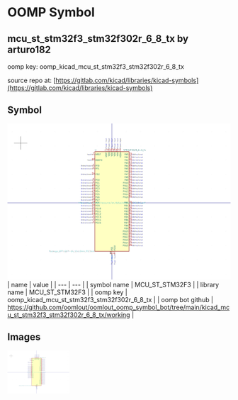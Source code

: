 # OOMP Symbol  
## mcu_st_stm32f3_stm32f302r_6_8_tx  by arturo182  
  
oomp key: oomp_kicad_mcu_st_stm32f3_stm32f302r_6_8_tx  
  
source repo at: [https://gitlab.com/kicad/libraries/kicad-symbols](https://gitlab.com/kicad/libraries/kicad-symbols)  
## Symbol  
  
[![working.png](working_600.png)](working.png)  
| name | value | 
| --- | --- | 
| symbol name | MCU_ST_STM32F3 | 
| library name | MCU_ST_STM32F3 | 
| oomp key | oomp_kicad_mcu_st_stm32f3_stm32f302r_6_8_tx | 
| oomp bot github | https://github.com/oomlout/oomlout_oomp_symbol_bot/tree/main/kicad_mcu_st_stm32f3_stm32f302r_6_8_tx/working | 
## Images  
  
[![working.png](working_140.png)](working.png)  
